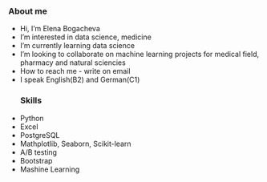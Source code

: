 ### About me
-  Hi, I’m Elena Bogacheva
-  I’m interested in data science, medicine
-  I’m currently learning data science
-  I’m looking to collaborate on machine learning projects for medical field, pharmacy and natural sciencies
-  How to reach me - write on email
- I speak English(B2) and German(C1)
  ### Skills
 - Python
 - Excel
 - PostgreSQL
 - Mathplotlib, Seaborn, Scikit-learn
 - A/B testing
 - Bootstrap
 - Mashine Learning
   








<!---
elenabogachevaxxx/elenabogachevaxxx is a ✨ special ✨ repository because its `README.md` (this file) appears on your GitHub profile.
You can click the Preview link to take a look at your changes.
--->
